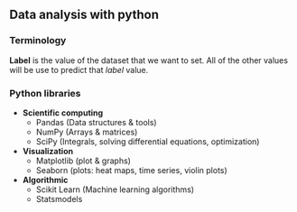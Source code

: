 ## Data analysis with python

### Terminology

**Label** is the value of the dataset that we want to set. All of the other values will be use to predict that *label* value.

### Python libraries

* **Scientific computing**
  * Pandas (Data structures & tools)
  * NumPy (Arrays & matrices)
  * SciPy (Integrals, solving differential equations, optimization)
* **Visualization** 
  * Matplotlib (plot & graphs)
  * Seaborn (plots: heat maps, time series, violin plots)
* **Algorithmic**
  * Scikit Learn (Machine learning algorithms)
  * Statsmodels 



